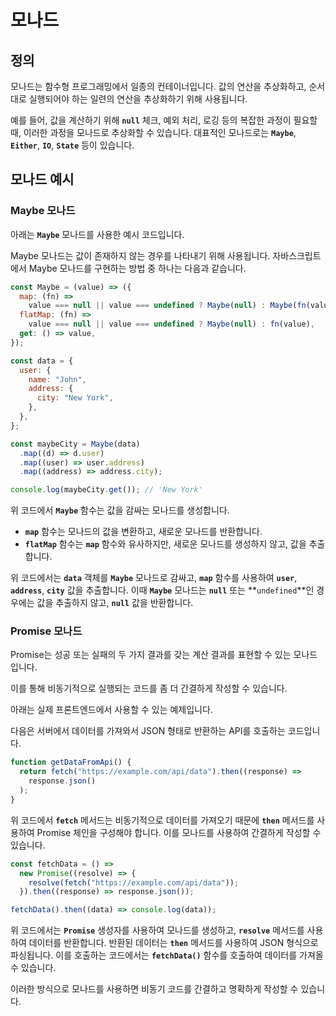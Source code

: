 # **모나드**

## 정의

모나드는 함수형 프로그래밍에서 일종의 컨테이너입니다. 값의 연산을 추상화하고, 순서대로 실행되어야 하는 일련의 연산을 추상화하기 위해 사용됩니다.

예를 들어, 값을 계산하기 위해 **`null`** 체크, 예외 처리, 로깅 등의 복잡한 과정이 필요할 때, 이러한 과정을 모나드로 추상화할 수 있습니다. 대표적인 모나드로는 **`Maybe`**, **`Either`**, **`IO`**, **`State`** 등이 있습니다.

## **모나드 예시**

### Maybe 모나드

아래는 **`Maybe`** 모나드를 사용한 예시 코드입니다.

Maybe 모나드는 값이 존재하지 않는 경우를 나타내기 위해 사용됩니다. 자바스크립트에서 Maybe 모나드를 구현하는 방법 중 하나는 다음과 같습니다.

```jsx
const Maybe = (value) => ({
  map: (fn) =>
    value === null || value === undefined ? Maybe(null) : Maybe(fn(value)),
  flatMap: (fn) =>
    value === null || value === undefined ? Maybe(null) : fn(value),
  get: () => value,
});

const data = {
  user: {
    name: "John",
    address: {
      city: "New York",
    },
  },
};

const maybeCity = Maybe(data)
  .map((d) => d.user)
  .map((user) => user.address)
  .map((address) => address.city);

console.log(maybeCity.get()); // 'New York'
```

위 코드에서 **`Maybe`** 함수는 값을 감싸는 모나드를 생성합니다.

- **`map`** 함수는 모나드의 값을 변환하고, 새로운 모나드를 반환합니다.
- **`flatMap`** 함수는 **`map`** 함수와 유사하지만, 새로운 모나드를 생성하지 않고, 값을 추출합니다.

위 코드에서는 **`data`** 객체를 **`Maybe`** 모나드로 감싸고, **`map`** 함수를 사용하여 **`user`**, **`address`**, **`city`** 값을 추출합니다. 이때 **`Maybe`** 모나드는 **`null`** 또는 **`undefined`**인 경우에는 값을 추출하지 않고, **`null`** 값을 반환합니다.

### Promise 모나드

Promise는 성공 또는 실패의 두 가지 결과를 갖는 계산 결과를 표현할 수 있는 모나드입니다.

이를 통해 비동기적으로 실행되는 코드를 좀 더 간결하게 작성할 수 있습니다.

아래는 실제 프론트엔드에서 사용할 수 있는 예제입니다.

다음은 서버에서 데이터를 가져와서 JSON 형태로 반환하는 API를 호출하는 코드입니다.

```jsx
function getDataFromApi() {
  return fetch("https://example.com/api/data").then((response) =>
    response.json()
  );
}
```

위 코드에서 **`fetch`** 메서드는 비동기적으로 데이터를 가져오기 때문에 **`then`** 메서드를 사용하여 Promise 체인을 구성해야 합니다. 이를 모나드를 사용하여 간결하게 작성할 수 있습니다.

```jsx
const fetchData = () =>
  new Promise((resolve) => {
    resolve(fetch("https://example.com/api/data"));
  }).then((response) => response.json());

fetchData().then((data) => console.log(data));
```

위 코드에서는 **`Promise`** 생성자를 사용하여 모나드를 생성하고, **`resolve`** 메서드를 사용하여 데이터를 반환합니다. 반환된 데이터는 **`then`** 메서드를 사용하여 JSON 형식으로 파싱됩니다. 이를 호출하는 코드에서는 **`fetchData()`** 함수를 호출하여 데이터를 가져올 수 있습니다.

이러한 방식으로 모나드를 사용하면 비동기 코드를 간결하고 명확하게 작성할 수 있습니다.
